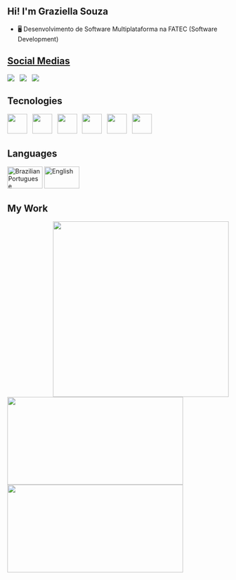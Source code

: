 

## Hi! I'm Graziella Souza

- 🖥️ Desenvolvimento de Software Multiplataforma na FATEC (Software Development)
<div>
  <a href="https://github.com/GraziiSouza">
</div>

## **Social Medias**

<div>
  <a href="https://www.instagram.com/grazi_bjj/" target="_blank"><img src="https://img.shields.io/badge/Instagram-E4405F?style=for-the-badge&logo=instagram&logoColor=white"></a> &nbsp;
  <a href="https://www.linkedin.com/in/graziella-souza-28482326b/" target="_blank"><img src="https://img.shields.io/badge/LinkedIn-0077B5?style=for-the-badge&logo=linkedin&logoColor=white"></a> &nbsp;     
  <a href="mailto:graziisouza0127@gmail.com" targey="_blank"><img src="https://img.shields.io/badge/Gmail-D14836?style=for-the-badge&logo=gmail&logoColor=white"></a> &nbsp;
</div>

## Tecnologies
<div>
  <img height=45 width=45 src="https://cdn.jsdelivr.net/gh/devicons/devicon@latest/icons/html5/html5-plain-wordmark.svg" /> &nbsp;
  <img height=45 width=45 src="https://cdn.jsdelivr.net/gh/devicons/devicon@latest/icons/css3/css3-plain-wordmark.svg" /> &nbsp;
  <img height=45 width=45 src="https://cdn.jsdelivr.net/gh/devicons/devicon@latest/icons/javascript/javascript-plain.svg" /> &nbsp;
  <img height=45 width=45 src="https://cdn.jsdelivr.net/gh/devicons/devicon@latest/icons/typescript/typescript-plain.svg" /> &nbsp;
  <img height=45 width=45 src="https://cdn.jsdelivr.net/gh/devicons/devicon@latest/icons/figma/figma-original.svg"/> &nbsp;
  <img height=45 width=45  src="https://cdn.jsdelivr.net/gh/devicons/devicon@latest/icons/canva/canva-original.svg" /> &nbsp;
</div>

## Languages
<div>
  <img width=80 height=50 src='https://www.curitiba.pr.leg.br/atividade-parlamentar/legislacao/imagens/bandeira-do-brasil.png/image' title='Brazilian Portuguese'>
  <img width=80 height=50 src='https://http2.mlstatic.com/D_NQ_NP_697146-MLB41346750924_042020-O.webp' title='English'>
</div>

## My Work

<img align=right width=400 height=400 src="https://cdn.picrew.me/shareImg/org/202409/1918788_G7wL0pOT.png"/> 

<a href="https://github.com/grazisouza1/github-readme-stats">
  <img height=200 width=400 align=center src="https://github-readme-stats.vercel.app/api/top-langs?username=grazisouza1&layout=compact&langs_count=8&card_width=320&theme=holi" />
</a>

  
<a href="https://github.com/grazisouza1/github-readme-stats">
  <img height=200 width=400 align=center src="https://github-readme-stats.vercel.app/api?username=grazisouza1&theme=holi" />
</a>
  
